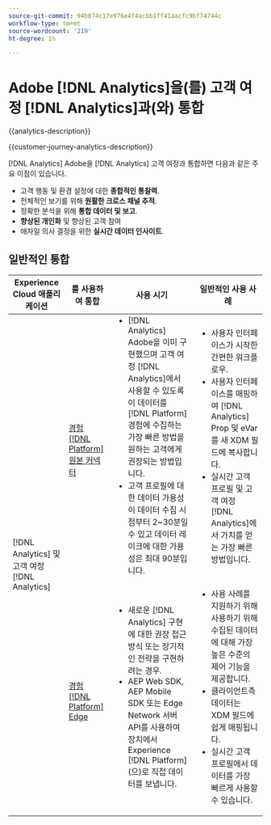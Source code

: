 ```yaml
---
source-git-commit: 94b074c17e976e4f4acbb1ff41aacfc9bf74744c
workflow-type: tm+mt
source-wordcount: '219'
ht-degree: 1%

---
```



# Adobe [!DNL Analytics]을(를) 고객 여정 [!DNL Analytics]과(와) 통합

{{analytics-description}}

{{customer-journey-analytics-description}}

[!DNL Analytics] Adobe을 [!DNL Analytics] 고객 여정과 통합하면 다음과 같은 주요 이점이 있습니다.

+ 고객 행동 및 환경 설정에 대한 **종합적인 통찰력**.
+ 전체적인 보기를 위해 **원활한 크로스 채널 추적**.
+ 정확한 분석을 위해 **통합 데이터 및 보고**.
+ **향상된 개인화** 및 향상된 고객 참여
+ 애자일 의사 결정을 위한 **실시간 데이터 인사이트**.

## 일반적인 통합

<table>
    <thead>
        <tr>
            <th>Experience Cloud 애플리케이션</th>
            <th>를 사용하여 통합</th>
            <th>사용 시기</th>
            <th>일반적인 사용 사례</th>
        </tr>
    </thead>
    <tbody>
        <tr>
            <td rowspan="2">[!DNL Analytics] 및 고객 여정 [!DNL Analytics]</td>
            <td><a href="../../integrations/tutorials/analytics-cja/experience-platform-source-connector.md" target="_blank" rel="noreferrer">경험 [!DNL Platform] 원본 커넥터</a></td>
            <td>
                <ul style="margin-top: 0;">
                    <li>[!DNL Analytics] Adobe을 이미 구현했으며 고객 여정 [!DNL Analytics]에서 사용할 수 있도록 이 데이터를 [!DNL Platform] 경험에 수집하는 가장 빠른 방법을 원하는 고객에게 권장되는 방법입니다.</li>
                    <li>고객 프로필에 대한 데이터 가용성이 데이터 수집 시점부터 2~30분일 수 있고 데이터 레이크에 대한 가용성은 최대 90분입니다.</li>
                </ul>
            </td>
            <td>
                <ul style="margin-top: 0;">
                    <li>사용자 인터페이스가 시작한 간편한 워크플로우.</li>
                    <li>사용자 인터페이스를 매핑하여 [!DNL Analytics] Prop 및 eVar를 새 XDM 필드에 복사합니다.</li>
                    <li>실시간 고객 프로필 및 고객 여정 [!DNL Analytics]에서 가치를 얻는 가장 빠른 방법입니다.</li>
                </ul>
            </td>
        </tr>
        <tr>
            <td><a href="../../integrations/tutorials/analytics-cja/experience-platform-edge.md" target="_blank" rel="noreferrer">경험 [!DNL Platform] Edge</a></td>
            <td>
                <ul style="margin-top: 0;">
                    <li>새로운 [!DNL Analytics] 구현에 대한 권장 접근 방식 또는 장기적인 전략을 구현하려는 경우.</li>
                    <li>AEP Web SDK, AEP Mobile SDK 또는 Edge Network 서버 API를 사용하여 장치에서 Experience [!DNL Platform](으)로 직접 데이터를 보냅니다.</li>
                </ul>
            </td>
            <td>
                <ul style="margin-top: 0;">
                    <li>사용 사례를 지원하기 위해 사용하기 위해 수집된 데이터에 대해 가장 높은 수준의 제어 기능을 제공합니다.</li>
                    <li>클라이언트측 데이터는 XDM 필드에 쉽게 매핑됩니다.</li>
                    <li>실시간 고객 프로필에서 데이터를 가장 빠르게 사용할 수 있습니다.</li>
                </ul>
            </td>
        </tr>  
    </tbody>          
</table>
